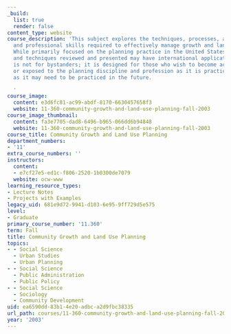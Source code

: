 ```yaml
---
_build:
  list: true
  render: false
content_type: website
course_description: 'This subject explores the techniques, processes, and personal
  and professional skills required to effectively manage growth and land use change.
  While primarily focused on the planning practice in the United States, the principles
  and techniques reviewed and presented may have international application. This course
  is not for bystanders; it is designed for those who wish to become actively involved
  or exposed to the planning discipline and profession as it is practiced today, and
  as it may need to be practiced in the future.

  '
course_image:
  content: e3d6fc81-ac99-abdf-8170-6630457658f3
  website: 11-360-community-growth-and-land-use-planning-fall-2003
course_image_thumbnail:
  content: fa3e7705-dad8-6496-b965-066dd6b94848
  website: 11-360-community-growth-and-land-use-planning-fall-2003
course_title: Community Growth and Land Use Planning
department_numbers:
- '11'
extra_course_numbers: ''
instructors:
  content:
  - e7cf27e5-ed1c-f806-2520-1b0300de7079
  website: ocw-www
learning_resource_types:
- Lecture Notes
- Projects with Examples
legacy_uid: 681e9d72-9941-d103-6e95-9ff729d5e575
level:
- Graduate
primary_course_number: '11.360'
term: Fall
title: Community Growth and Land Use Planning
topics:
- - Social Science
  - Urban Studies
  - Urban Planning
- - Social Science
  - Public Administration
  - Public Policy
- - Social Science
  - Sociology
  - Community Development
uid: ea6590dd-83b1-4e20-adbc-a2d9fbc38335
url_path: courses/11-360-community-growth-and-land-use-planning-fall-2003
year: '2003'
---
```

